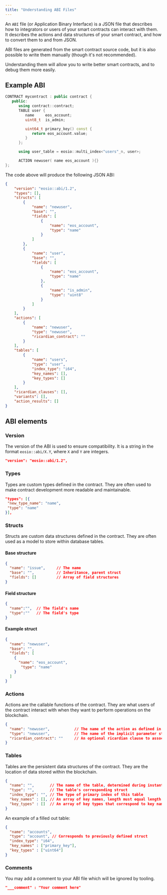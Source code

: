 ```yaml
---
title: "Understanding ABI Files"
---
```


An `ABI` file (or Application Binary Interface) is a JSON file that describes how to integrators or users of your smart
contracts can interact with them. It describes the actions and data structures of your smart contract, and how to convert them
to and from JSON.

ABI files are generated from the smart contract source code, but it is also possible to write them manually (though it's not recommended).

Understanding them will allow you to write better smart contracts, and to debug them more easily.


## Example ABI

```cpp
CONTRACT mycontract : public contract {
   public:
      using contract::contract;
      TABLE user {
         name     eos_account;
         uint8_t  is_admin;

         uint64_t primary_key() const { 
            return eos_account.value; 
         }
      };

      using user_table = eosio::multi_index<"users"_n, user>;

      ACTION newuser( name eos_account ){}
};
```

The code above will produce the following JSON ABI:

```json
{
    "version": "eosio::abi/1.2",
    "types": [],
    "structs": [
        {
            "name": "newuser",
            "base": "",
            "fields": [
                {
                    "name": "eos_account",
                    "type": "name"
                }
            ]
        },
        {
            "name": "user",
            "base": "",
            "fields": [
                {
                    "name": "eos_account",
                    "type": "name"
                },
                {
                    "name": "is_admin",
                    "type": "uint8"
                }
            ]
        }
    ],
    "actions": [
        {
            "name": "newuser",
            "type": "newuser",
            "ricardian_contract": ""
        }
    ],
    "tables": [
        {
            "name": "users",
            "type": "user",
            "index_type": "i64",
            "key_names": [],
            "key_types": []
        }
    ],
    "ricardian_clauses": [],
    "variants": [],
    "action_results": []
}
```

## ABI elements

### Version

The version of the ABI is used to ensure compatibility. It is a string in the format `eosio::abi/X.Y`, where `X` and `Y` are integers.

```json
"version": "eosio::abi/1.2",
```

### Types

Types are custom types defined in the contract. They are often used to make contract development more readable and maintainable.

```json
"types": [{
 "new_type_name": "name",
 "type": "name"
}],
```

### Structs

Structs are custom data structures defined in the contract. They are often used as a model to store within database tables.


#### Base structure

```json
{
  "name": "issue",     // The name
  "base": "",          // Inheritance, parent struct
  "fields": []         // Array of field structures
}
```

#### Field structure

```json
{
  "name":"",  // The field's name
  "type":""   // The field's type
}
```

#### Example struct
```json
{
  "name": "newuser",
  "base": "",
  "fields": [
    {
      "name": "eos_account",
       "type": "name"
    }
  ]
}
```

### Actions

Actions are the callable functions of the contract. They are what users of the contract interact with 
when they want to perform operations on the blockchain.

```json
{
  "name": "newuser",           // The name of the action as defined in the contract
  "type": "newuser",           // The name of the implicit parameter struct as described in the action interface
  "ricardian_contract": ""     // An optional ricardian clause to associate to this action describing its intended functionality.
}
```

### Tables

Tables are the persistent data structures of the contract. They are the location of data stored within the blockchain.

```json
{
  "name": "",       // The name of the table, determined during instantiation.
  "type": "",       // The table's corresponding struct
  "index_type": "", // The type of primary index of this table
  "key_names" : [], // An array of key names, length must equal length of key_types member
  "key_types" : []  // An array of key types that correspond to key names array member, length of array must equal length of key names array.
}
```

An example of a filled out table:

```json
{
  "name": "accounts",
  "type": "account", // Corresponds to previously defined struct
  "index_type": "i64",
  "key_names" : ["primary_key"],
  "key_types" : ["uint64"]
}
```

### Comments

You may add a comment to your ABI file which will be ignored by tooling.

```json
"___comment" : "Your comment here"
```
